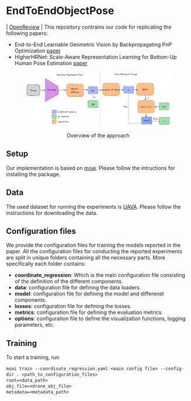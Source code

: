 # EndToEndObjectPose
| [OpenReview]( https://openreview.net/forum?id=PCpGvUrwfQB) |
This repository contrains our code for replicating the following papers:
- End-to-End Learnable Geometric Vision by Backpropagating PnP Optimization [paper](https://arxiv.org/abs/1909.06043)
- HigherHRNet: Scale-Aware Representation Learning for Bottom-Up Human Pose Estimation [paper](https://arxiv.org/abs/1908.10357)

<span class="img_container center" style="display: block;">
    <p align="center">
    <img alt="OnEndToEnd method overview" height=150 src="img/method.png" style="display:block; margin-left: auto; margin-right: auto;" title="caption" />
    <br />
    <span class="img_caption" style="display: block; text-align: center;">Overview of the approach</span>
    </p>
</span>


## Setup
Our implementation is based on [moai](https://github.com/ai-in-motion/moai).
Please follow the intructions for installing the package.

## Data
The used dataset for running the experiments is [UAVA](https://vcl3d.github.io/UAVA/).
Please follow the instructions for downloading the data.

## Configuration files
We provide the configuration files for training the models reported in the paper. All the configuration files for conducting the reported experiments are split in unique folders containing all the necessary parts. More specifically each folder contains:
- **coordinate_regression**: Which is the main configuration file consisting of the definition of the different components.
- **data**: configuration file for defining the data loaders.
- **model**: configuration file for defining the model and differenet components.
- **losses**: configuration file for defining the losses.
- **metrics**: configuration file for defining the evaluation metrics.
- **options**: configuration file to define the visualization
functions, logging parameters, etc.

## Training
To start a training, run 
```commandline
moai train --coordinate_regression.yaml <main config file> --config-dir . <path_to_configuration_files>
root=<data_path>
obj_file=<drone_obj_file>
metadata=<metadata_path>
```







